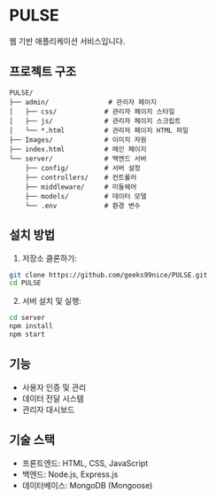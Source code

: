# PULSE

웹 기반 애플리케이션 서비스입니다.

## 프로젝트 구조

```
PULSE/
├── admin/               # 관리자 페이지
│   ├── css/            # 관리자 페이지 스타일
│   ├── js/             # 관리자 페이지 스크립트
│   └── *.html          # 관리자 페이지 HTML 파일
├── Images/             # 이미지 자원
├── index.html          # 메인 페이지
└── server/             # 백엔드 서버
    ├── config/         # 서버 설정
    ├── controllers/    # 컨트롤러
    ├── middleware/     # 미들웨어
    ├── models/         # 데이터 모델
    └── .env            # 환경 변수
```

## 설치 방법

1. 저장소 클론하기:
```bash
git clone https://github.com/geeks99nice/PULSE.git
cd PULSE
```

2. 서버 설치 및 실행:
```bash
cd server
npm install
npm start
```

## 기능

- 사용자 인증 및 관리
- 데이터 전달 시스템
- 관리자 대시보드

## 기술 스택

- 프론트엔드: HTML, CSS, JavaScript
- 백엔드: Node.js, Express.js
- 데이터베이스: MongoDB (Mongoose)
